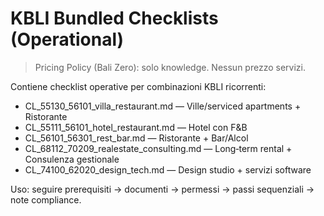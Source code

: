 # KBLI Bundled Checklists (Operational)

> Pricing Policy (Bali Zero): solo knowledge. Nessun prezzo servizi.

Contiene checklist operative per combinazioni KBLI ricorrenti:
- CL_55130_56101_villa_restaurant.md — Ville/serviced apartments + Ristorante
- CL_55111_56101_hotel_restaurant.md — Hotel con F&B
- CL_56101_56301_rest_bar.md — Ristorante + Bar/Alcol
- CL_68112_70209_realestate_consulting.md — Long‑term rental + Consulenza gestionale
- CL_74100_62020_design_tech.md — Design studio + servizi software

Uso: seguire prerequisiti → documenti → permessi → passi sequenziali → note compliance.


